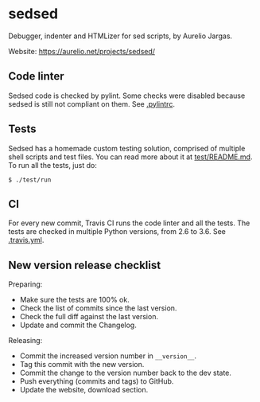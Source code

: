 # sedsed

Debugger, indenter and HTMLizer for sed scripts, by Aurelio Jargas.

Website:
https://aurelio.net/projects/sedsed/

## Code linter

Sedsed code is checked by pylint. Some checks were disabled because sedsed is still not compliant on them. See [.pylintrc](.pylintrc).

## Tests

Sedsed has a homemade custom testing solution, comprised of multiple shell scripts and test files. You can read more about it at [test/README.md](test/README.md). To run all the tests, just do:

    $ ./test/run

## CI

For every new commit, Travis CI runs the code linter and all the tests. The tests are checked in multiple Python versions, from 2.6 to 3.6. See [.travis.yml](.travis.yml).

## New version release checklist

Preparing:

- Make sure the tests are 100% ok.
- Check the list of commits since the last version.
- Check the full diff against the last version.
- Update and commit the Changelog.

Releasing:

- Commit the increased version number in `__version__`.
- Tag this commit with the new version.
- Commit the change to the version number back to the dev state.
- Push everything (commits and tags) to GitHub.
- Update the website, download section.
